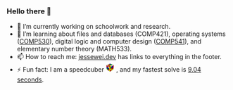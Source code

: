 ### Hello there 👋

<!--
**jesse-wei/jesse-wei** is a ✨ _special_ ✨ repository because its `README.md` (this file) appears on your GitHub profile.

Here are some ideas to get you started:
-->

- 🔭 I’m currently working on schoolwork and research.
- 🌱 I’m learning about files and databases (COMP421), operating systems ([COMP530](https://www.cs.unc.edu/~porter/courses/comp530/f22/)), digital logic and computer design ([COMP541](https://comp541.web.unc.edu)), and elementary number theory (MATH533).
- 📫 How to reach me: [jessewei.dev](https://jessewei.dev) has links to everything in the footer.
- ⚡ Fun fact: I am a speedcuber <span><img width=20px src="cube-transparent.jpg"></span> , and my fastest solve is [9.04 seconds](https://www.youtube.com/watch?v=QsaT23CZIpM).
<!--
- 👯 I’m looking to collaborate on ...
- 🤔 I’m looking for help with ...
- 💬 Ask me about ...
-->

<!-- - 😄 Pronouns: he/him -->
